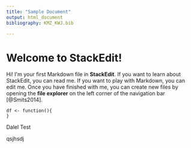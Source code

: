 ```yaml
---
title: "Sample Document"
output: html_document
bibliography: KMZ_KWJ.bib

---
```



# Welcome to StackEdit!


Hi! I'm your first Markdown file in **StackEdit**. If you want to learn about StackEdit, you can read me. If you want to play with Markdown, you can edit me. Once you have finished with me, you can create new files by opening the **file explorer** on the left corner of the navigation bar [@Smits2014].

```{r}
df <- function(){
}
```
Dalel Test

qsjhsdj
<!--stackedit_data:
eyJoaXN0b3J5IjpbLTE1OTkzNDU5MjgsNjY0Mzk4MTgzLC0xND
UyNzgyMjM3LC0zMjAxMTMzMjMsOTk0MjQxMzIzXX0=
-->